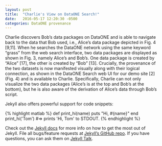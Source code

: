 ```yaml
---
layout: post
title:  "Charlie's View on DataONE Search!"
date:   2016-05-17 12:20:30 -0500
categories: DataONE provenance
---
```

Charlie discovers Bob’s data packages on DataONE and is able to navigate back to the
data that Bob used, i.e., Alice’s data package depicted in Fig. 4 [9,11]. When he searches
the DataONE network using the same keyword “grass” from the web search interface,
two data packages are displayed as shown in Fig. 3, namely Alice’s and Bob’s. One
data package is created by “Alice” [17], the other is created by “Bob” [13]. Crucially,
the provenance of the two datasets is now manifested visually along with their logical
connection, as shown in the DataONE Search web UI for our demo site [2] (Fig. 4) and
is available to Charlie. Specifically, Charlie can not only visualize the two data packages
(Alice’s is at the top and Bob’s at the bottom), but he is also aware of the derivation of
Alice’s data through Bob’s script.

Jekyll also offers powerful support for code snippets:

{% highlight matlab %}
def print_hi(name)
  puts "Hi, #{name}"
end
print_hi('Tom')
#=> prints 'Hi, Tom' to STDOUT.
{% endhighlight %}

Check out the [Jekyll docs][jekyll-docs] for more info on how to get the most out of Jekyll. File all bugs/feature requests at [Jekyll’s GitHub repo][jekyll-gh]. If you have questions, you can ask them on [Jekyll Talk][jekyll-talk].

[jekyll-docs]: http://jekyllrb.com/docs/home
[jekyll-gh]:   https://github.com/jekyll/jekyll
[jekyll-talk]: https://talk.jekyllrb.com/
